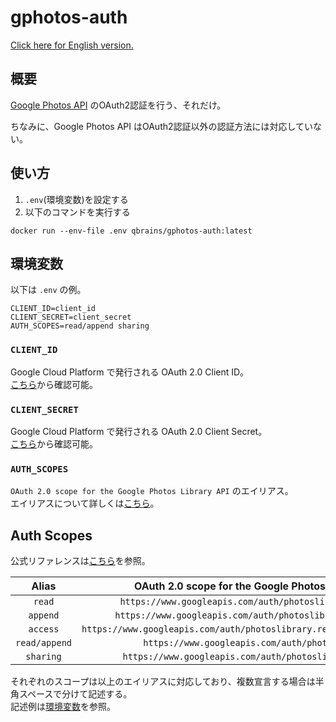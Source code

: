 # gphotos-auth

[Click here for English version.](./README.md)

## 概要

[Google Photos API](https://developers.google.com/photos) のOAuth2認証を行う、それだけ。

ちなみに、Google Photos API はOAuth2認証以外の認証方法には対応していない。

## 使い方

1. `.env`(環境変数)を設定する
2. 以下のコマンドを実行する

```command-line
docker run --env-file .env qbrains/gphotos-auth:latest
```

## 環境変数

以下は `.env` の例。

```.env
CLIENT_ID=client_id
CLIENT_SECRET=client_secret
AUTH_SCOPES=read/append sharing
```

### `CLIENT_ID`

Google Cloud Platform で発行される OAuth 2.0 Client ID。  
[こちら](https://console.cloud.google.com/apis/credentials)から確認可能。

### `CLIENT_SECRET`

Google Cloud Platform で発行される OAuth 2.0 Client Secret。  
[こちら](https://console.cloud.google.com/apis/credentials)から確認可能。

### `AUTH_SCOPES`

`OAuth 2.0 scope for the Google Photos Library API` のエイリアス。  
エイリアスについて詳しくは[こちら](#Auth-Scopes)。

## Auth Scopes

公式リファレンスは[こちら](https://developers.google.com/photos/library/guides/authentication-authorization#OAuth2Authorizing)を参照。

|     Alias     |            OAuth 2.0 scope for the Google Photos Library API            |
| :-----------: | :---------------------------------------------------------------------: |
|    `read`     |        `https://www.googleapis.com/auth/photoslibrary.readonly`         |
|   `append`    |       `https://www.googleapis.com/auth/photoslibrary.appendonly`        |
|   `access`    | `https://www.googleapis.com/auth/photoslibrary.readonly.appcreateddata` |
| `read/append` |             `https://www.googleapis.com/auth/photoslibrary`             |
|   `sharing`   |         `https://www.googleapis.com/auth/photoslibrary.sharing`         |

それぞれのスコープは以上のエイリアスに対応しており、複数宣言する場合は半角スペースで分けて記述する。  
記述例は[環境変数](#環境変数)を参照。
